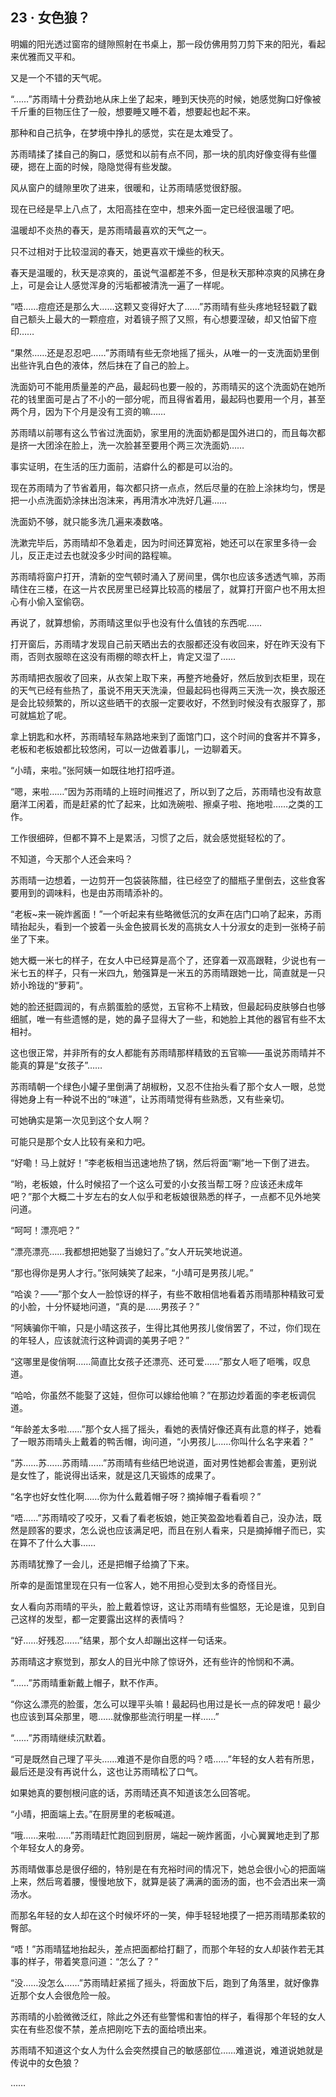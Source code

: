 ## 23 · 女色狼？

明媚的阳光透过窗帘的缝隙照射在书桌上，那一段仿佛用剪刀剪下来的阳光，看起来优雅而又平和。

又是一个不错的天气呢。

“……”苏雨晴十分费劲地从床上坐了起来，睡到天快亮的时候，她感觉胸口好像被千斤重的巨物压住了一般，想要睡又睡不着，想要起也起不来。

那种和自己抗争，在梦境中挣扎的感觉，实在是太难受了。

苏雨晴揉了揉自己的胸口，感觉和以前有点不同，那一块的肌肉好像变得有些僵硬，摁在上面的时候，隐隐觉得有些发酸。

风从窗户的缝隙里吹了进来，很暖和，让苏雨晴感觉很舒服。

现在已经是早上八点了，太阳高挂在空中，想来外面一定已经很温暖了吧。

温暖却不炎热的春天，是苏雨晴最喜欢的天气之一。

只不过相对于比较湿润的春天，她更喜欢干燥些的秋天。

春天是温暖的，秋天是凉爽的，虽说气温都差不多，但是秋天那种凉爽的风拂在身上，可是会让人感觉浑身的污垢都被清洗一遍了一样呢。

“唔……痘痘还是那么大……这颗又变得好大了……”苏雨晴有些头疼地轻轻戳了戳自己额头上最大的一颗痘痘，对着镜子照了又照，有心想要涅破，却又怕留下痘印……

“果然……还是忍忍吧……”苏雨晴有些无奈地摇了摇头，从唯一的一支洗面奶里倒出些许乳白色的液体，然后抹在了自己的脸上。

洗面奶可不能用质量差的产品，最起码也要一般的，苏雨晴买的这个洗面奶在她所花的钱里面可是占了不小的一部分呢，而且得省着用，最起码也要用一个月，甚至两个月，因为下个月是没有工资的嘛……

苏雨晴以前哪有这么节省过洗面奶，家里用的洗面奶都是国外进口的，而且每次都是挤一大团涂在脸上，洗一次脸甚至要用个两三次洗面奶……

事实证明，在生活的压力面前，洁癖什么的都是可以治的。

现在苏雨晴为了节省着用，每次都只挤一点点，然后尽量的在脸上涂抹均匀，愣是把一小点洗面奶涂抹出泡沫来，再用清水冲洗好几遍……

洗面奶不够，就只能多洗几遍来凑数咯。

洗漱完毕后，苏雨晴却不急着走，因为时间还算宽裕，她还可以在家里多待一会儿，反正走过去也就没多少时间的路程嘛。

苏雨晴将窗户打开，清新的空气顿时涌入了房间里，偶尔也应该多透透气嘛，苏雨晴住在三楼，在这一片农民房里已经算比较高的楼层了，就算打开窗户也不用太担心有小偷入室偷窃。

再说了，就算想偷，苏雨晴这里似乎也没有什么值钱的东西呢……

打开窗后，苏雨晴才发现自己前天晒出去的衣服都还没有收回来，好在昨天没有下雨，否则衣服晾在这没有雨棚的晾衣杆上，肯定又湿了……

苏雨晴把衣服收了回来，从衣架上取下来，再整齐地叠好，然后放到衣柜里，现在的天气已经有些热了，虽说不用天天洗澡，但最起码也得两三天洗一次，换衣服还是会比较频繁的，所以这些晒干的衣服一定要收好，不然到时候没有衣服穿了，那可就尴尬了呢。

拿上钥匙和水杯，苏雨晴轻车熟路地来到了面馆门口，这个时间的食客并不算多，老板和老板娘都比较悠闲，可以一边做着事儿，一边聊着天。

“小晴，来啦。”张阿姨一如既往地打招呼道。

“嗯，来啦……”因为苏雨晴的上班时间推迟了，所以到了之后，苏雨晴也没有故意磨洋工闲着，而是赶紧的忙了起来，比如洗碗啦、擦桌子啦、拖地啦……之类的工作。

工作很细碎，但都不算不上是累活，习惯了之后，就会感觉挺轻松的了。

不知道，今天那个人还会来吗？

苏雨晴一边想着，一边剪开一包袋装陈醋，往已经空了的醋瓶子里倒去，这些食客要用到的调味料，也是由苏雨晴添补的。

“老板~来一碗炸酱面！”一个听起来有些略微低沉的女声在店门口响了起来，苏雨晴抬起头，看到一个披着一头金色披肩长发的高挑女人十分淑女的走到一张椅子前坐了下来。

她大概一米七的样子，在女人中已经算是高个了，还穿着一双高跟鞋，少说也有一米七五的样子，只有一米四九，勉强算是一米五的苏雨晴跟她一比，简直就是一只娇小玲珑的“萝莉”。

她的脸还挺圆润的，有点鹅蛋脸的感觉，五官称不上精致，但最起码皮肤够白也够细腻，唯一有些遗憾的是，她的鼻子显得大了一些，和她脸上其他的器官有些不太相衬。

这也很正常，并非所有的女人都能有苏雨晴那样精致的五官嘛——虽说苏雨晴并不能真的算是“女孩子”……

苏雨晴朝一个绿色小罐子里倒满了胡椒粉，又忍不住抬头看了那个女人一眼，总觉得她身上有一种说不出的“味道”，让苏雨晴觉得有些熟悉，又有些亲切。

可她确实是第一次见到这个女人啊？

可能只是那个女人比较有亲和力吧。

“好嘞！马上就好！”李老板相当迅速地热了锅，然后将面“唰”地一下倒了进去。

“哟，老板娘，什么时候招了一个这么可爱的小女孩当帮工呀？应该还未成年吧？”那个大概二十岁左右的女人似乎和老板娘很熟悉的样子，一点都不见外地笑问道。

“呵呵！漂亮吧？”

“漂亮漂亮……我都想把她娶了当媳妇了。”女人开玩笑地说道。

“那也得你是男人才行。”张阿姨笑了起来，“小晴可是男孩儿呢。”

“哈诶？——”那个女人一脸惊讶的样子，有些不敢相信地看着苏雨晴那种精致可爱的小脸，十分怀疑地问道，“真的是……男孩子？”

“阿姨骗你干嘛，只是小晴这孩子，生得比其他男孩儿俊俏罢了，不过，你们现在的年轻人，应该就流行这种调调的美男子吧？”

“这哪里是俊俏啊……简直比女孩子还漂亮、还可爱……”那女人咂了咂嘴，叹息道。

“哈哈，你虽然不能娶了这娃，但你可以嫁给他嘛？”在那边炒着面的李老板调侃道。

“年龄差太多啦……”那个女人摇了摇头，看她的表情好像还真有此意的样子，她看了一眼苏雨晴头上戴着的鸭舌帽，询问道，“小男孩儿……你叫什么名字来着？”

“苏……苏……苏雨晴……”苏雨晴有些结巴地说道，面对男性她都会害羞，更别说是女性了，能说得出话来，就是这几天锻炼的成果了。

“名字也好女性化啊……你为什么戴着帽子呀？摘掉帽子看看呗？”

“唔……”苏雨晴咬了咬牙，又看了看老板娘，她正笑盈盈地看着自己，没办法，既然是顾客的要求，怎么说也应该满足吧，而且在别人看来，只是摘掉帽子而已，实在算不了什么大事……

苏雨晴犹豫了一会儿，还是把帽子给摘了下来。

所幸的是面馆里现在只有一位客人，她不用担心受到太多的奇怪目光。

女人看向苏雨晴的平头，脸上戴着惊讶，这让苏雨晴有些愠怒，无论是谁，见到自己这样的发型，都一定要露出这样的表情吗？

“好……好残忍……”结果，那个女人却蹦出这样一句话来。

苏雨晴这才察觉到，那女人的目光中除了惊讶外，还有些许的怜悯和不满。

“……”苏雨晴重新戴上帽子，默不作声。

“你这么漂亮的脸蛋，怎么可以理平头嘛！最起码也用过是长一点的碎发吧！最少也应该到耳朵那里，嗯……就像那些流行明星一样……”

“……”苏雨晴继续沉默着。

“可是既然自己理了平头……难道不是你自愿的吗？唔……”年轻的女人若有所思，最后还是没有再说什么，这也让苏雨晴松了口气。

如果她真的要刨根问底的话，苏雨晴还真不知道该怎么回答呢。

“小晴，把面端上去。”在厨房里的老板喊道。

“哦……来啦……”苏雨晴赶忙跑回到厨房，端起一碗炸酱面，小心翼翼地走到了那个年轻女人的身旁。

苏雨晴做事总是很仔细的，特别是在有充裕时间的情况下，她总会很小心的把面端上来，然后弯着腰，慢慢地放下，就算是装了满满的面汤的面，也不会洒出来一滴汤水。

而那名年轻的女人却在这个时候坏坏的一笑，伸手轻轻地摸了一把苏雨晴那柔软的臀部。

“唔！”苏雨晴猛地抬起头，差点把面都给打翻了，而那个年轻的女人却装作若无其事的样子，带着笑意问道：“怎么了？”

“没……没怎么……”苏雨晴赶紧摇了摇头，将面放下后，跑到了角落里，就好像靠近那个女人会很危险一般。

苏雨晴的小脸微微泛红，除此之外还有些警惕和害怕的样子，看得那个年轻的女人实在有些忍俊不禁，差点把刚吃下去的面给喷出来。

苏雨晴不知道这个女人为什么会突然摸自己的敏感部位……难道说，难道说她就是传说中的女色狼？

……
